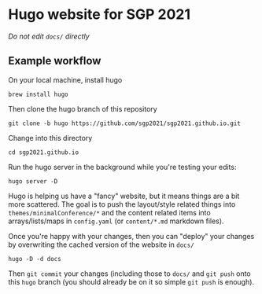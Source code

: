# Hugo website for SGP 2021

_Do not edit `docs/` directly_

## Example workflow

On your local machine, install hugo

    brew install hugo

Then clone the hugo branch of this repository

    git clone -b hugo https://github.com/sgp2021/sgp2021.github.io.git

Change into this directory

    cd sgp2021.github.io

Run the hugo server in the background while you're testing your edits:

    hugo server -D

Hugo is helping us have a "fancy" website, but it means things are a bit more
scattered. The goal is to push the layout/style related things into
`themes/minimalConference/*` and the content related items into
arrays/lists/maps in `config.yaml` (or `content/*.md` markdown files).

Once you're happy with your changes, then you can "deploy" your changes by
overwriting the cached version of the website in `docs/`

    hugo -D -d docs

Then `git commit` your changes (including those to `docs/` and `git push` onto
this `hugo` branch (you should already be on it so simple `git push` is enough).
